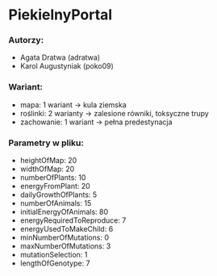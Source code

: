 # PiekielnyPortal


### Autorzy:

- Agata Dratwa (adratwa)
- Karol Augustyniak (poko09)


### Wariant:

- mapa: 1 wariant -> kula ziemska
- roślinki: 2 warianty -> zalesione równiki, toksyczne trupy
- zachowanie: 1 wariant -> pełna predestynacja

### Parametry w pliku:

- heightOfMap: 20
- widthOfMap: 20
- numberOfPlants: 10
- energyFromPlant: 20
- dailyGrowthOfPlants: 5
- numberOfAnimals: 15
- initialEnergyOfAnimals: 80
- energyRequiredToReproduce: 7
- energyUsedToMakeChild: 6
- minNumberOfMutations: 0
- maxNumberOfMutations: 3
- mutationSelection: 1
- lengthOfGenotype: 7

